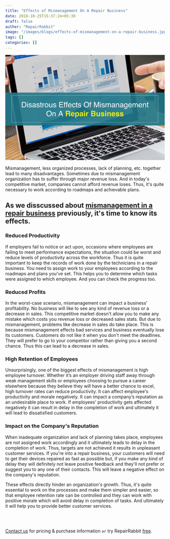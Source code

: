 ```yaml
---
title: "Effects of Mismanagement On A Repair Business"
date: 2018-10-25T15:37:24+05:30
draft: false
auther: "RepairRabbit"
image: "/images/blogs/effects-of-mismanagement-on-a-repair-business.jpg"
tags: []
categories: []
---
```



<img src="/images/blogs/effects-of-mismanagement-on-a-repair-business.jpg" />

Mismanagement, less organized processes, lack of planning, etc. together lead to many disadvantages. Sometimes due to mismanagement organization has to suffer through major revenue loss. And in today's competitive market, companies cannot afford revenue loses. Thus, it's quite necessary to work according to roadmaps and achievable plans.

## As we disscussed about <a href="/blog/mismanagement-in-a-repair-business-and-its-causes" target="_blank">mismanagement in a repair business</a> previously, it's time to know its effects.

### Reduced Productivity 

If employers fail to notice or act upon, occasions where employees are failing to meet performance expectations, the situation could be worst and reduce levels of productivity across the workforce. Thus it is quite important to keep the records of work done by the technicians in a repair business. You need to assign work to your employees according to the roadmaps and plans you've set. This helps you to determine which tasks were assigned to which employee. And you can check the progress too.

### Reduced Profits 

In the worst-case scenario, mismanagement can impact a business’ profitability. No business will like to see any kind of revenue loss or a decrease in sales. This competitive market doesn't allow you to make any mistake which costs you revenue loss or decreased sales stats. But due to mismanagement, problems like decrease in sales do take place. This is because mismanagement effects bad services and business eventually lose its customers. Customers do not like it when you don't meet the deadlines. They will prefer to go to your competitor rather than giving you a second chance. Thus this can lead to a decrease in sales.

### High Retention of Employees

Unsurprisingly, one of the biggest effects of mismanagement is high employee turnover. Whether it’s an employer driving staff away through weak management skills or employees choosing to pursue a career elsewhere because they believe they will have a better chance to excel, high turnover rates can reduce productivity. It can affect employee's productivity and morale negatively. It can impact a company’s reputation as an undesirable place to work. If employees' productivity gets affected negatively it can result in delay in the completion of work and ultimately it will lead to dissatisfied customers.

### Impact on the Company's Reputation

When inadequate organization and lack of planning takes place, employees are not assigned work accordingly and it ultimately leads to delay in the completion of work. Thus, targets are not achieved it results in unpleasant customer services. If you're into a repair business, your customers will need to get their devices repaired as fast as possible but, if you make any kind of delay they will definitely not leave positive feedback and they'll not prefer or suggest you to any one of their contacts. This will leave a negative effect on the company's reputation. 

These effects directly hinder an organization's growth. Thus, it's quite essential to work on the processes and make them simpler and easier, so that employee retention rate can be controlled and they can work with positive morale which will avoid delay in completion of tasks. And ultimately it will help you to provide better customer services.


<br>
<br>

<a href="mailto:contact@repairrabbit.co?subject=Query of RepairRabbit" target="_blank">Contact us</a> for pricing & purchase information `or` try RepairRabbit <a href="https://demo.repairrabbit.co/admin" rel="noopener" target="_blank" title="RepairRabbit Demo">free</a>.

<br>